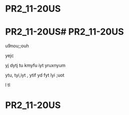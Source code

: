 # PR2_11-20US
# PR2_11-20US# PR2_11-20US

u9nou;;ouh

yejc

yj
dytj
tu
kmyfu
iyt
yruxnyum

ytu,
tyi,iyt
,
ytif
yd
fyt
lyi
;uot

l
tl
# PR2_11-20US
